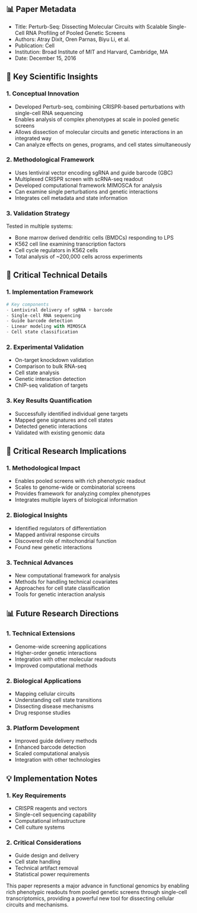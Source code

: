 ## 📊 Paper Metadata
- Title: Perturb-Seq: Dissecting Molecular Circuits with Scalable Single-Cell RNA Profiling of Pooled Genetic Screens
- Authors: Atray Dixit, Oren Parnas, Biyu Li, et al.
- Publication: Cell 
- Institution: Broad Institute of MIT and Harvard, Cambridge, MA
- Date: December 15, 2016

## 🔄 Key Scientific Insights

### 1. Conceptual Innovation
- Developed Perturb-seq, combining CRISPR-based perturbations with single-cell RNA sequencing
- Enables analysis of complex phenotypes at scale in pooled genetic screens
- Allows dissection of molecular circuits and genetic interactions in an integrated way
- Can analyze effects on genes, programs, and cell states simultaneously

### 2. Methodological Framework
- Uses lentiviral vector encoding sgRNA and guide barcode (GBC)
- Multiplexed CRISPR screen with scRNA-seq readout
- Developed computational framework MIMOSCA for analysis
- Can examine single perturbations and genetic interactions
- Integrates cell metadata and state information

### 3. Validation Strategy
Tested in multiple systems:
- Bone marrow derived dendritic cells (BMDCs) responding to LPS
- K562 cell line examining transcription factors
- Cell cycle regulators in K562 cells
- Total analysis of ~200,000 cells across experiments

## 🔬 Critical Technical Details

### 1. Implementation Framework
```python
# Key components
- Lentiviral delivery of sgRNA + barcode
- Single-cell RNA sequencing
- Guide barcode detection
- Linear modeling with MIMOSCA
- Cell state classification
```

### 2. Experimental Validation
- On-target knockdown validation
- Comparison to bulk RNA-seq
- Cell state analysis
- Genetic interaction detection
- ChIP-seq validation of targets

### 3. Key Results Quantification
- Successfully identified individual gene targets
- Mapped gene signatures and cell states
- Detected genetic interactions
- Validated with existing genomic data

## 💭 Critical Research Implications

### 1. Methodological Impact
- Enables pooled screens with rich phenotypic readout
- Scales to genome-wide or combinatorial screens
- Provides framework for analyzing complex phenotypes
- Integrates multiple layers of biological information

### 2. Biological Insights
- Identified regulators of differentiation
- Mapped antiviral response circuits
- Discovered role of mitochondrial function
- Found new genetic interactions

### 3. Technical Advances
- New computational framework for analysis
- Methods for handling technical covariates
- Approaches for cell state classification
- Tools for genetic interaction analysis

## 📊 Future Research Directions

### 1. Technical Extensions
- Genome-wide screening applications
- Higher-order genetic interactions
- Integration with other molecular readouts
- Improved computational methods

### 2. Biological Applications
- Mapping cellular circuits
- Understanding cell state transitions
- Dissecting disease mechanisms
- Drug response studies

### 3. Platform Development
- Improved guide delivery methods
- Enhanced barcode detection
- Scaled computational analysis
- Integration with other technologies

## 💡 Implementation Notes

### 1. Key Requirements
- CRISPR reagents and vectors
- Single-cell sequencing capability
- Computational infrastructure
- Cell culture systems

### 2. Critical Considerations
- Guide design and delivery
- Cell state handling
- Technical artifact removal
- Statistical power requirements

This paper represents a major advance in functional genomics by enabling rich phenotypic readouts from pooled genetic screens through single-cell transcriptomics, providing a powerful new tool for dissecting cellular circuits and mechanisms.
